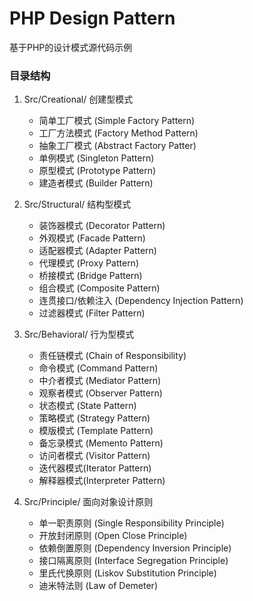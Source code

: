 # PHP Design Pattern

基于PHP的设计模式源代码示例

### 目录结构

1. Src/Creational/ 创建型模式
    - 简单工厂模式 (Simple Factory Pattern)
    - 工厂方法模式 (Factory Method Pattern)
    - 抽象工厂模式 (Abstract Factory Patter)
    - 单例模式 (Singleton Pattern)
    - 原型模式 (Prototype Pattern)
    - 建造者模式 (Builder Pattern)
    
2. Src/Structural/ 结构型模式
    - 装饰器模式 (Decorator Pattern)
    - 外观模式 (Facade Pattern)
    - 适配器模式 (Adapter Pattern)
    - 代理模式 (Proxy Pattern)
    - 桥接模式 (Bridge Pattern)
    - 组合模式 (Composite Pattern)
    - 连贯接口/依赖注入 (Dependency Injection Pattern)
    - 过滤器模式 (Filter Pattern)
    
3. Src/Behavioral/ 行为型模式
    - 责任链模式 (Chain of Responsibility)
    - 命令模式 (Command Pattern)
    - 中介者模式 (Mediator Pattern)
    - 观察者模式 (Observer Pattern)
    - 状态模式 (State Pattern)
    - 策略模式 (Strategy Pattern)
    - 模版模式 (Template Pattern)
    - 备忘录模式 (Memento Pattern)
    - 访问者模式 (Visitor Pattern)
    - 迭代器模式(Iterator Pattern)
    - 解释器模式(Interpreter Pattern)
    
4. Src/Principle/ 面向对象设计原则
    - 单一职责原则 (Single Responsibility Principle)
    - 开放封闭原则 (Open Close Principle)
    - 依赖倒置原则 (Dependency Inversion Principle)
    - 接口隔离原则 (Interface Segregation Principle)
    - 里氏代换原则 (Liskov Substitution Principle)
    - 迪米特法则 (Law of Demeter)
